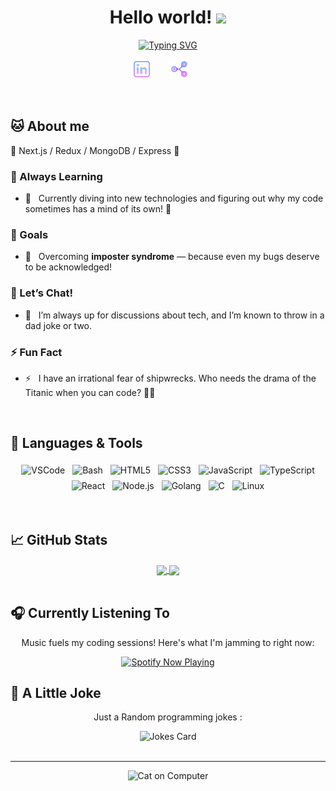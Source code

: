 <h1 align="center">
Hello world!
  <img src="https://media.giphy.com/media/hvRJCLFzcasrR4ia7z/giphy.gif" width="28">
</h1>

<p align="center">
  <a href="https://git.io/typing-svg"><img src="https://readme-typing-svg.demolab.com?font=Fira+Code&pause=1000&center=true&width=435&lines=I'm+Aldric+Bottreau;I'm+a+Fullstack+Developer" alt="Typing SVG" /></a>
</p>

<p align="center">
  <a href="https://www.linkedin.com/in/aldric-bottreau-4529902bb/"><img width="32px" alt="Linkedin" title="Linkedin"  src="https://github.com/0xhel/0xhel/blob/main/Ressources/social_logo/linkedin_purple.png"/></a>
  &#8287;&#8287;&#8287;&#8287;&#8287;
  <a href="mailto:0xhel@tutamail.com"><img width="32px" alt="Email" title="Email" src="https://github.com/0xhel/0xhel/blob/main/Ressources/social_logo/email_purple.png"></a>
  &#8287;&#8287;&#8287;&#8287;&#8287;
</p>

<br>

## 🐱​ About me

🚀  Next.js / Redux / MongoDB / Express 🚀
### 🌱 Always Learning
- 🔭 &nbsp; Currently diving into new technologies and figuring out why my code sometimes has a mind of its own! 🤖
### 🥅 Goals
- 🥅 &nbsp; Overcoming **imposter syndrome** — because even my bugs deserve to be acknowledged!
### 💬 Let’s Chat!
- 💬 &nbsp; I’m always up for discussions about tech, and I’m known to throw in a dad joke or two.
### ⚡ Fun Fact
- ⚡ &nbsp; I have an irrational fear of shipwrecks. Who needs the drama of the Titanic when you can code? 🚢😱

<br>

## 🔧 Languages & Tools

<p align="center">
  <img src="https://img.shields.io/badge/Visual_Studio_Code-0078D4?style=for-the-badge&logo=visual-studio-code&logoColor=white" alt="VSCode" style="vertical-align:top; margin:4px"/>
  <img src="https://img.shields.io/badge/Bash-4EAA25?style=for-the-badge&logo=gnu-bash&logoColor=white" alt="Bash" style="vertical-align:top; margin:4px"/>
  <img src="https://img.shields.io/badge/HTML5-E34F26?style=for-the-badge&logo=html5&logoColor=white" alt="HTML5" style="vertical-align:top; margin:4px"/>
  <img src="https://img.shields.io/badge/CSS3-1572B6?style=for-the-badge&logo=css3&logoColor=white" alt="CSS3" style="vertical-align:top; margin:4px"/>
  <img src="https://img.shields.io/badge/JavaScript-F7DF1E?style=for-the-badge&logo=javascript&logoColor=black" alt="JavaScript" style="vertical-align:top; margin:4px"/>
  <img src="https://img.shields.io/badge/TypeScript-007ACC?style=for-the-badge&logo=typescript&logoColor=white" alt="TypeScript" style="vertical-align:top; margin:4px"/>
  <img src="https://img.shields.io/badge/React-20232A?style=for-the-badge&logo=react&logoColor=61DAFB" alt="React" style="vertical-align:top; margin:4px"/>
  <img src="https://img.shields.io/badge/Node.js-43853D?style=for-the-badge&logo=node.js&logoColor=white" alt="Node.js" style="vertical-align:top; margin:4px"/>
  <img src="https://img.shields.io/badge/Go-00ADD8?style=for-the-badge&logo=go&logoColor=white" alt="Golang" style="vertical-align:top; margin:4px"/>
  <img src="https://img.shields.io/badge/C-A8B9CC?style=for-the-badge&logo=c&logoColor=black" alt="C" style="vertical-align:top; margin:4px"/>
  <img src="https://img.shields.io/badge/Linux-FCC624?style=for-the-badge&logo=linux&logoColor=black" alt="Linux" style="vertical-align:top; margin:4px"/>
</p>


<br>

## 📈 GitHub Stats

<div align="center">
<a href="https://github.com/0xhel">
  <img align="center" src="https://github-readme-stats.vercel.app/api?username=0xhel&show_icons=true&line_height=27&theme=radical&count_private=true&cache_seconds=1800" />
</a>
<a href="https://github.com/0xhel">
  <img align="center" src="https://github-readme-stats.vercel.app/api/top-langs/?username=0xhel&langs_count=3&theme=radical" />
</a>
</div>

<br>

## 🎧 Currently Listening To

<p align="center">
  Music fuels my coding sessions! Here's what I'm jamming to right now:
</p>

<div align="center">
  <a href="https://github.com/kittinan/spotify-github-profile">
    <img src="https://spotify-github-profile.kittinanx.com/api/view?uid=31m3djlmresd6niu2ctcamitd2yq&cover_image=true&theme=default&show_offline=false&background_color=121212&interchange=false" alt="Spotify Now Playing" />
  </a>
</div>

## 🤣 A Little Joke

<p align="center">Just a Random programming jokes :</p>

<div align="center"><img src="https://readme-jokes.vercel.app/api" alt="Jokes Card" /></div>

</br>

---

<div align="center">
  <img src="https://media1.tenor.com/m/yQ6QlIyJf-EAAAAC/cats-computer.gif" alt="Cat on Computer"/>
</div>
